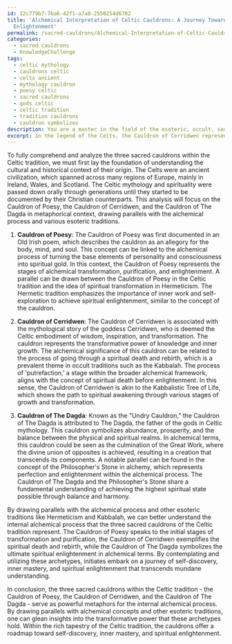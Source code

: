 ```yaml
---
id: 12c779b7-7ba6-42f1-a7a0-2550254d6782
title: 'Alchemical Interpretation of Celtic Cauldrons: A Journey Towards Spiritual
  Enlightenment'
permalink: /sacred-cauldrons/Alchemical-Interpretation-of-Celtic-Cauldrons-A-Journey-Towards-Spiritual-Enlightenment/
categories:
  - sacred cauldrons
  - KnowledgeChallenge
tags:
  - celtic mythology
  - cauldrons celtic
  - celts ancient
  - mythology cauldron
  - poesy celtic
  - sacred cauldrons
  - gods celtic
  - celtic tradition
  - tradition cauldrons
  - cauldron symbolizes
description: You are a master in the field of the esoteric, occult, sacred cauldrons and Education. You are a writer of tests, challenges, textbooks and deep knowledge on sacred cauldrons for initiates and students to gain deep insights and understanding from. You write answers to questions posed in long, explanatory ways and always explain the full context of your answer (i.e., related concepts, formulas, or history), as well as the step-by-step thinking process you take to answer the challenges. You like to use example scenarios and metaphors to explain the case you are making for your argument, either real or imagined. Summarize the key themes, ideas, and conclusions at the end.
excerpt: In the legend of the Celts, the Cauldron of Cerridwen represents the wisdom and inspiration gained from transformation; contemplate and analyze the three sacred cauldrons of the Celtic tradition - the Cauldron of Poesy, the Cauldron of Cerridwen, and the Cauldron of The Dagda - as metaphors for the internal alchemical process, and elucidate how these archetypes can lead initiates on a path of self-discovery, inner mastery, and spiritual enlightenment, by drawing parallels with at least two other esoteric traditions.
---
```

To fully comprehend and analyze the three sacred cauldrons within the Celtic tradition, we must first lay the foundation of understanding the cultural and historical context of their origin. The Celts were an ancient civilization, which spanned across many regions of Europe, mainly in Ireland, Wales, and Scotland. The Celtic mythology and spirituality were passed down orally through generations until they started to be documented by their Christian counterparts. This analysis will focus on the Cauldron of Poesy, the Cauldron of Cerridwen, and the Cauldron of The Dagda in metaphorical context, drawing parallels with the alchemical process and various esoteric traditions.

1. **Cauldron of Poesy**: The Cauldron of Poesy was first documented in an Old Irish poem, which describes the cauldron as an allegory for the body, mind, and soul. This concept can be linked to the alchemical process of turning the base elements of personality and consciousness into spiritual gold. In this context, the Cauldron of Poesy represents the stages of alchemical transformation, purification, and enlightenment. A parallel can be drawn between the Cauldron of Poesy in the Celtic tradition and the idea of spiritual transformation in Hermeticism. The Hermetic tradition emphasizes the importance of inner work and self-exploration to achieve spiritual enlightenment, similar to the concept of the cauldron.

2. **Cauldron of Cerridwen**: The Cauldron of Cerridwen is associated with the mythological story of the goddess Cerridwen, who is deemed the Celtic embodiment of wisdom, inspiration, and transformation. The cauldron represents the transformative power of knowledge and inner growth. The alchemical significance of this cauldron can be related to the process of going through a spiritual death and rebirth, which is a prevalent theme in occult traditions such as the Kabbalah. The process of 'putrefaction,' a stage within the broader alchemical framework, aligns with the concept of spiritual death before enlightenment. In this sense, the Cauldron of Cerridwen is akin to the Kabbalistic Tree of Life, which shows the path to spiritual awakening through various stages of growth and transformation.

3. **Cauldron of The Dagda**: Known as the "Undry Cauldron," the Cauldron of The Dagda is attributed to The Dagda, the father of the gods in Celtic mythology. This cauldron symbolizes abundance, prosperity, and the balance between the physical and spiritual realms. In alchemical terms, this cauldron could be seen as the culmination of the Great Work, where the divine union of opposites is achieved, resulting in a creation that transcends its components. A notable parallel can be found in the concept of the Philosopher's Stone in alchemy, which represents perfection and enlightenment within the alchemical process. The Cauldron of The Dagda and the Philosopher's Stone share a fundamental understanding of achieving the highest spiritual state possible through balance and harmony.

By drawing parallels with the alchemical process and other esoteric traditions like Hermeticism and Kabbalah, we can better understand the internal alchemical process that the three sacred cauldrons of the Celtic tradition represent. The Cauldron of Poesy speaks to the initial stages of transformation and purification, the Cauldron of Cerridwen exemplifies the spiritual death and rebirth, while the Cauldron of The Dagda symbolizes the ultimate spiritual enlightenment in alchemical terms. By contemplating and utilizing these archetypes, initiates embark on a journey of self-discovery, inner mastery, and spiritual enlightenment that transcends mundane understanding.

In conclusion, the three sacred cauldrons within the Celtic tradition - the Cauldron of Poesy, the Cauldron of Cerridwen, and the Cauldron of The Dagda - serve as powerful metaphors for the internal alchemical process. By drawing parallels with alchemical concepts and other esoteric traditions, one can glean insights into the transformative power that these archetypes hold. Within the rich tapestry of the Celtic tradition, the cauldrons offer a roadmap toward self-discovery, inner mastery, and spiritual enlightenment.
